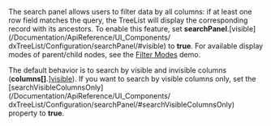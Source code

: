 The search panel allows users to filter data by all columns: if at least one row field matches the query, the TreeList will display the corresponding record with its ancestors. To enable this feature, set **searchPanel**.[visible](/Documentation/ApiReference/UI_Components/ dxTreeList/Configuration/searchPanel/#visible) to **true**. For available display modes of parent/child nodes, see the [Filter Modes](https://js.devexpress.com/Demos/WidgetsGallery/Demo/TreeList/FilterModes) demo.

The default behavior is to search by visible and invisible columns (**columns[]**.][visible](/Documentation/ApiReference/UI_Components/dxTreeList/Configuration/columns/#visible)). If you want to search by visible columns only, set the [searchVisibleColumnsOnly](/Documentation/ApiReference/UI_Components/ dxTreeList/Configuration/searchPanel/#searchVisibleColumnsOnly) property to **true**.